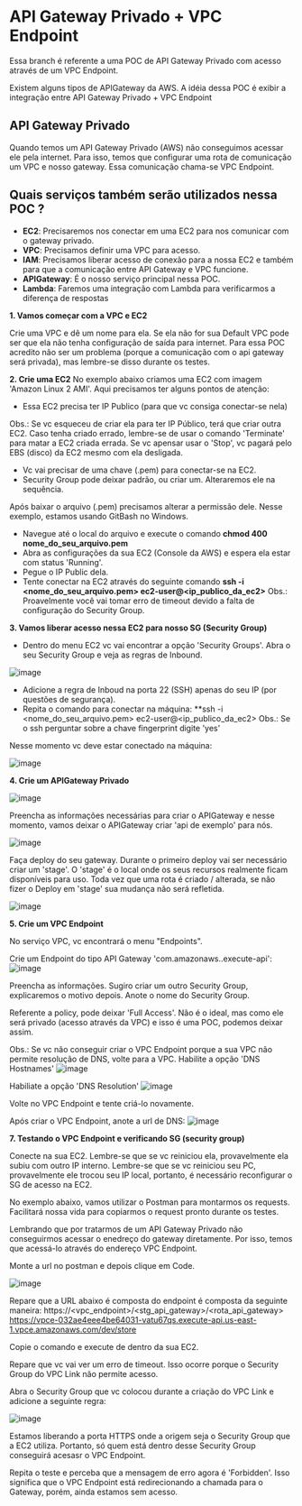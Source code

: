 # API Gateway Privado + VPC Endpoint
Essa branch é referente a uma POC de API Gateway Privado com acesso através de um VPC Endpoint.

Existem alguns tipos de APIGateway da AWS. A idéia dessa POC é exibir a integração entre API Gateway Privado + VPC Endpoint

## API Gateway Privado
Quando temos um API Gateway Privado (AWS) não conseguimos acessar ele pela internet. Para isso, temos que configurar uma rota de comunicação um VPC e nosso gateway. Essa comunicação chama-se VPC Endpoint.

## Quais serviços também serão utilizados nessa POC ?
* **EC2**: Precisaremos nos conectar em uma EC2 para nos comunicar com o gateway privado.
* **VPC**: Precisamos definir uma VPC para acesso.
* **IAM**: Precisamos liberar acesso de conexão para a nossa EC2 e também para que a comunicação entre API Gateway e VPC funcione.
* **APIGateway**: É o nosso serviço principal nessa POC.
* **Lambda**: Faremos uma integração com Lambda para verificarmos a diferença de respostas

**1. Vamos começar com a VPC e EC2**

Crie uma VPC e dê um nome para ela. Se ela não for sua Default VPC pode ser que ela não tenha configuração de saída para internet.
Para essa POC acredito não ser um problema (porque a comunicação com o api gateway será privada), mas lembre-se disso durante os testes.

**2. Crie uma EC2**
No exemplo abaixo criamos uma EC2 com imagem 'Amazon Linux 2 AMI'.
Aqui precisamos ter alguns pontos de atenção:
- Essa EC2 precisa ter IP Publico (para que vc consiga conectar-se nela)

Obs.: Se vc esqueceu de criar ela para ter IP Público, terá que criar outra EC2.
      Caso tenha criado errado, lembre-se de usar o comando 'Terminate' para matar a EC2 criada errada. Se vc apensar usar o 'Stop', vc pagará pelo EBS (disco) da EC2 mesmo com ela desligada.

- Vc vai precisar de uma chave (.pem) para conectar-se na EC2.
- Security Group pode deixar padrão, ou criar um. Alteraremos ele na sequência.

Após baixar o arquivo (.pem) precisamos alterar a permissão dele. Nesse exemplo, estamos usando GitBash no Windows.
- Navegue até o local do arquivo e execute o comando **chmod 400 nome_do_seu_arquivo.pem**
- Abra as configurações da sua EC2 (Console da AWS) e espera ela estar com status 'Running'.
- Pegue o IP Public dela.
- Tente conectar na EC2 através do seguinte comando **ssh -i <nome_do_seu_arquivo.pem> ec2-user@<ip_publico_da_ec2>**
Obs.: Proavelmente você vai tomar erro de timeout devido a falta de configuração do Security Group.

**3. Vamos liberar acesso nessa EC2 para nosso SG (Security Group)**
- Dentro do menu EC2 vc vai encontrar a opção 'Security Groups'. Abra o seu Security Group e veja as regras de Inbound.

![image](https://user-images.githubusercontent.com/22084402/111014742-f9cf5100-8383-11eb-80bc-6449596d33c9.png)

- Adicione a regra de Inboud na porta 22 (SSH) apenas do seu IP (por questões de segurança).
- Repita o comando para conectar na máquina: **ssh -i <nome_do_seu_arquivo.pem> ec2-user@<ip_publico_da_ec2>
Obs.: Se o ssh perguntar sobre a chave fingerprint digite 'yes'

Nesse momento vc deve estar conectado na máquina:

![image](https://user-images.githubusercontent.com/22084402/111014832-69ddd700-8384-11eb-894e-448411ba8f65.png)

**4. Crie um APIGateway Privado**

![image](https://user-images.githubusercontent.com/22084402/111029027-39745800-83d9-11eb-80f4-a11e092359e2.png)


Preencha as informações necessárias para criar o APIGateway e nesse momento, vamos deixar o APIGateway criar 'api de exemplo' para nós.

![image](https://user-images.githubusercontent.com/22084402/111029060-632d7f00-83d9-11eb-98d4-411652a12c0f.png)


Faça deploy do seu gateway. Durante o primeiro deploy vai ser necessário criar um 'stage'. O 'stage' é o local onde os seus recursos realmente ficam disponíveis para uso. Toda vez que uma rota é criado / alterada, se não fizer o Deploy em 'stage' sua mudança não será refletida. 

![image](https://user-images.githubusercontent.com/22084402/111054067-26e53780-8448-11eb-81e6-3c3ffbe704d9.png)


**5. Crie um VPC Endpoint**

No serviço VPC, vc encontrará o menu "Endpoints".

Crie um Endpoint do tipo API Gateway 'com.amazonaws.<region>.execute-api':
![image](https://user-images.githubusercontent.com/22084402/111029339-029f4180-83db-11eb-9dc0-71c850ddf211.png)

Preencha as informações. Sugiro criar um outro Security Group, explicaremos o motivo depois. Anote o nome do Security Group.

Referente a policy, pode deixar 'Full Access'. Não é o ideal, mas como ele será privado (acesso através da VPC) e isso é uma POC, podemos deixar assim.

Obs.: Se vc não conseguir criar o VPC Endpoint porque a sua VPC não permite resolução de DNS, volte para a VPC.
Habilite a opção 'DNS Hostnames'
![image](https://user-images.githubusercontent.com/22084402/111029594-42b2f400-83dc-11eb-98cb-d5e0fd6a5b79.png)

Habiliate a opção 'DNS Resolution'
![image](https://user-images.githubusercontent.com/22084402/111029606-5a8a7800-83dc-11eb-9948-738405fd015f.png)


Volte no VPC Endpoint e tente criá-lo novamente.

Após criar o VPC Endpoint, anote a url de DNS:
![image](https://user-images.githubusercontent.com/22084402/111029653-9291bb00-83dc-11eb-8607-8c186b5e4dc3.png)


**7. Testando o VPC Endpoint e verificando SG (security group)**

Conecte na sua EC2.
Lembre-se que se vc reiniciou ela, provavelmente ela subiu com outro IP interno.
Lembre-se que se vc reiniciou seu PC, provavelmente ele trocou seu IP local, portanto, é necessário reconfigurar o SG de acesso na EC2.

No exemplo abaixo, vamos utilizar o Postman para montarmos os requests. Facilitará nossa vida para copiarmos o request pronto durante os testes.

Lembrando que por tratarmos de um API Gateway Privado não conseguirmos acessar o enedreço do gateway diretamente. Por isso, temos que acessá-lo através do endereço VPC Endpoint.

Monte a url no postman e depois clique em Code.

![image](https://user-images.githubusercontent.com/22084402/111054103-8ba09200-8448-11eb-84f4-b4ab79c4f47e.png)

Repare que a URL abaixo é composta do endpoint é composta da seguinte maneira:
https://<vpc_endpoint>/<stg_api_gateway>/<rota_api_gateway>
https://vpce-032ae4eee4be64031-vatu67qs.execute-api.us-east-1.vpce.amazonaws.com/dev/store

Copie o comando e execute de dentro da sua EC2.

Repare que vc vai ver um erro de timeout. Isso ocorre porque o Security Group do VPC Link não permite acesso.

Abra o Security Group que vc colocou durante a criação do VPC Link e adicione a seguinte regra:

![image](https://user-images.githubusercontent.com/22084402/111054157-e33efd80-8448-11eb-9c44-27780b277dc2.png)

Estamos liberando a porta HTTPS onde a origem seja o Security Group que a EC2 utiliza. Portanto, só quem está dentro desse Security Group conseguirá acesasr o VPC Endpoint.

Repita o teste e perceba que a mensagem de erro agora é 'Forbidden'. Isso significa que o VPC Endpoint está redirecionando a chamada para o Gateway, porém, ainda estamos sem acesso.

























